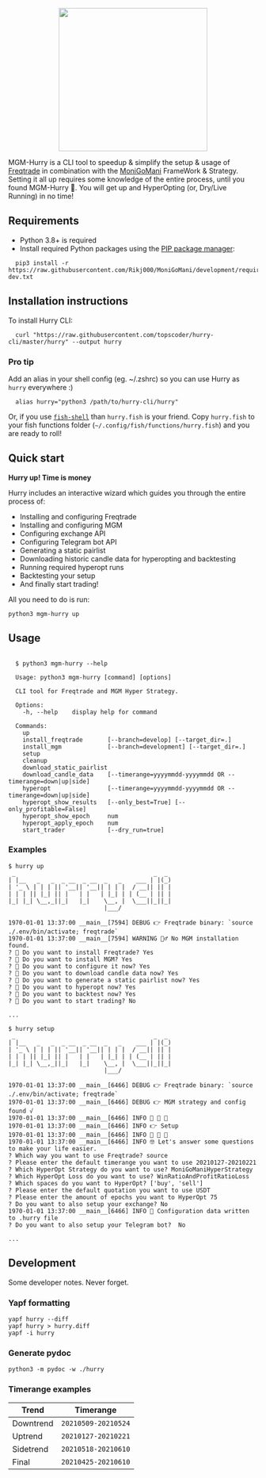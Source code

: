 
<p align="center">
<img src="https://user-images.githubusercontent.com/86197446/123507408-6d624900-d669-11eb-9606-4a022bc4a117.png" width="300" height="289" align="center">
</p>

MGM-Hurry is a CLI tool to speedup & simplify the setup & usage of [Freqtrade](https://www.freqtrade.io/en/stable/) in combination with the [MoniGoMani](https://github.com/Rikj000/MoniGoMani) FrameWork & Strategy.
Setting it all up requires some knowledge of the entire process, until you found MGM-Hurry 💨.
You will get up and HyperOpting (or, Dry/Live Running) in no time!

## Requirements

* Python 3.8+ is required
* Install required Python packages using the [PIP package manager](https://pip.pypa.io/en/stable/installing/):

```shell
  pip3 install -r https://raw.githubusercontent.com/Rikj000/MoniGoMani/development/requirements-dev.txt
```

## Installation instructions

To install Hurry CLI:

```shell
  curl "https://raw.githubusercontent.com/topscoder/hurry-cli/master/hurry" --output hurry
```

### Pro tip

Add an alias in your shell config (eg. ~/.zshrc) so you can use Hurry as `hurry` everywhere :)

```shell
  alias hurry="python3 /path/to/hurry-cli/hurry"
```

Or, if you use [`fish-shell`](https://fishshell.com) than `hurry.fish` is your friend.
Copy `hurry.fish` to your fish functions folder (`~/.config/fish/functions/hurry.fish`) and you are ready to roll!

## Quick start

**Hurry up! Time is money**

Hurry includes an interactive wizard which guides you through the entire process of:

* Installing and configuring Freqtrade
* Installing and configuring MGM
* Configuring exchange API
* Configuring Telegram bot API
* Generating a static pairlist
* Downloading historic candle data for hyperopting and backtesting
* Running required hyperopt runs
* Backtesting your setup
* And finally start trading!

All you need to do is run:

``` shell
python3 mgm-hurry up
```

## Usage

```shell

  $ python3 mgm-hurry --help

  Usage: python3 mgm-hurry [command] [options]

  CLI tool for Freqtrade and MGM Hyper Strategy.

  Options:
    -h, --help    display help for command

  Commands:
    up
    install_freqtrade       [--branch=develop] [--target_dir=.]
    install_mgm             [--branch=development] [--target_dir=.]
    setup
    cleanup
    download_static_pairlist
    download_candle_data    [--timerange=yyyymmdd-yyyymmdd OR --timerange=down|up|side]
    hyperopt                [--timerange=yyyymmdd-yyyymmdd OR --timerange=down|up|side]
    hyperopt_show_results   [--only_best=True] [--only_profitable=False]
    hyperopt_show_epoch     num
    hyperopt_apply_epoch    num
    start_trader            [--dry_run=true]

```

### Examples

```shell
$ hurry up
 _                                       _  _
| |__   _   _  _ __  _ __  _   _    ___ | |(_)
| '_ \ | | | || '__|| '__|| | | |  / __|| || |
| | | || |_| || |   | |   | |_| | | (__ | || |
|_| |_| \__,_||_|   |_|    \__, |  \___||_||_|
                           |___/

1970-01-01 13:37:00 __main__[7594] DEBUG 👉 Freqtrade binary: `source ./.env/bin/activate; freqtrade`
1970-01-01 13:37:00 __main__[7594] WARNING 🤷‍♂️ No MGM installation found.
? 💨 Do you want to install Freqtrade? Yes
? 💨 Do you want to install MGM? Yes
? 💨 Do you want to configure it now? Yes
? 💨 Do you want to download candle data now? Yes
? 💨 Do you want to generate a static pairlist now? Yes
? 💨 Do you want to hyperopt now? Yes
? 💨 Do you want to backtest now? Yes
? 💨 Do you want to start trading? No

...

```

```shell
$ hurry setup
 _                                       _  _
| |__   _   _  _ __  _ __  _   _    ___ | |(_)
| '_ \ | | | || '__|| '__|| | | |  / __|| || |
| | | || |_| || |   | |   | |_| | | (__ | || |
|_| |_| \__,_||_|   |_|    \__, |  \___||_||_|
                           |___/

1970-01-01 13:37:00 __main__[6466] DEBUG 👉 Freqtrade binary: `source ./.env/bin/activate; freqtrade`
1970-01-01 13:37:00 __main__[6466] DEBUG 👉 MGM strategy and config found √
1970-01-01 13:37:00 __main__[6466] INFO 💨 💨 💨
1970-01-01 13:37:00 __main__[6466] INFO 👉 Setup
1970-01-01 13:37:00 __main__[6466] INFO 💨 💨 💨
1970-01-01 13:37:00 __main__[6466] INFO 🤓 Let's answer some questions to make your life easier.
? Which way you want to use Freqtrade? source
? Please enter the default timerange you want to use 20210127-20210221
? Which HyperOpt Strategy do you want to use? MoniGoManiHyperStrategy
? Which HyperOpt Loss do you want to use? WinRatioAndProfitRatioLoss
? Which spaces do you want to HyperOpt? ['buy', 'sell']
? Please enter the default quotation you want to use USDT
? Please enter the amount of epochs you want to HyperOpt 75
? Do you want to also setup your exchange? No
1970-01-01 13:37:00 __main__[6466] INFO 🍺 Configuration data written to .hurry file
? Do you want to also setup your Telegram bot?  No

...
```

## Development

Some developer notes. Never forget.

### Yapf formatting

```shell
yapf hurry --diff
yapf hurry > hurry.diff
yapf -i hurry
```

### Generate pydoc

```shell
python3 -m pydoc -w ./hurry
```

### Timerange examples

|Trend    |Timerange            |
|-----    |---------            |
|Downtrend| `20210509-20210524` |
|Uptrend  | `20210127-20210221` |
|Sidetrend| `20210518-20210610` |
|Final    | `20210425-20210610` |